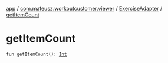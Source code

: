 [app](../../index.md) / [com.mateusz.workoutcustomer.viewer](../index.md) / [ExerciseAdapter](index.md) / [getItemCount](./get-item-count.md)

# getItemCount

`fun getItemCount(): `[`Int`](https://kotlinlang.org/api/latest/jvm/stdlib/kotlin/-int/index.html)